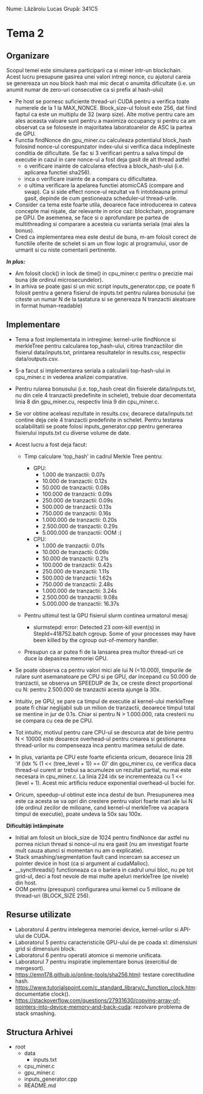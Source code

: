 Nume: Lăzăroiu Lucas
Grupă: 341C5

# Tema 2

Organizare
-
Scopul temei este simularea participarii ca si miner intr-un blockchain. Acest lucru presupune gasirea unei valori intregi nonce, cu ajutorul careia se genereaza un nou block hash mai mic decat o anumita dificultate (i.e. un anumit numar de zero-uri consecutive ca si prefix al hash-ului)

* Pe host se pornesc suficiente thread-uri CUDA pentru a verifica toate numerele de la 1 la MAX_NONCE. Block_size-ul folosit este 256, dat fiind faptul ca este un multiplu de 32 (warp size). Alte motive pentru care am ales aceasta valoare sunt pentru a maximiza occupancy si pentru ca am observat ca se foloseste in majoritatea laboratoarelor de ASC la partea de GPU.
* Functia findNonce din gpu_miner.cu calculeaza potentialul block_hash folosind nonce-ul corespunzator index-ului si verifica daca indeplineste conditia de dificultate. Se fac si 3 verificari pentru a salva timpul de executie in cazul in care nonce-ul a fost deja gasit de alt thread astfel:
  - o verificare inainte de calcularea efectiva a block_hash-ului (i.e. aplicarea functiei sha256).
  - inca o verificare inainte de a compara cu dificultatea.
  - o ultima verificare la apelarea functiei atomicCAS (compare and swap). Ca si side effect nonce-ul rezultat va fi intotdeauna primul gasit, depinde de cum gestioneaza scheduler-ul thread-urile.
* Consider ca tema este foarte utila, deoarece face introducerea in cateva concepte mai nișate, dar relevante in orice caz: blockchain, programare pe GPU. De asemenea, se face si o aprofundare pe partea de multithreading si comparare a acesteia cu varianta seriala (mai ales la bonus).
* Cred ca implementarea mea este destul de buna, m-am folosit corect de functiile oferite de schelet si am un flow logic al programului, usor de urmarit si cu niste comentarii pertinente.

***In plus:***

* Am folosit clock() in lock de time() in cpu_miner.c pentru o precizie mai buna (de ordinul microsecundelor).
* In arhiva se poate gasi si un mic script inputs_generator.cpp, ce poate fi folosit pentru a genera fisierul de inputs.txt pentru rularea bonusului (se citeste un numar N de la tastatura si se genereaza N tranzactii aleatoare in format human-readable)


Implementare
-
* Tema a fost implementata in intregime: kernel-urile findNonce si merkleTree pentru calcularea top_hash-ului, citirea tranzactiilor din fisierul data/inputs.txt, printarea resultatelor in results.csv, respectiv data/outputs.csv.
* S-a facut si implementarea seriala a calcularii top-hash-ului in cpu_miner.c in vederea analizei comparative.
* Pentru rularea bonusului (i.e. top_hash creat din fisierele data/inputs.txt, nu din cele 4 tranzactii predefinite in schelet), trebuie doar decomentata linia 8 din gpu_miner.cu, respectiv linia 9 din cpu_miner.c.
* Se vor obtine aceleasi rezultate in results.csv, deoarece data/inputs.txt contine deja cele 4 tranzactii predefinite in schelet. Pentru testarea scalabilitatii se poate folosi inputs_generator.cpp pentru generarea fisierului inputs.txt cu diverse volume de date.
* Acest lucru a fost deja facut:

  * Timp calculare 'top_hash' in cadrul Merkle Tree pentru:
      * GPU:
        - 1.000 de tranzactii: 0.07s
        - 10.000 de tranzactii: 0.12s
        - 50.000 de tranzactii: 0.08s
        - 100.000 de tranzactii: 0.09s
        - 250.000 de tranzactii: 0.09s
        - 500.000 de tranzactii: 0.13s
        - 750.000 de tranzactii: 0.16s
        - 1.000.000 de tranzactii: 0.20s
        - 2.500.000 de tranzactii: 0.29s
        - 5.000.000 de tranzactii: OOM :(
      * CPU:
        - 1.000 de tranzactii: 0.01s
        - 10.000 de tranzactii: 0.09s
        - 50.000 de tranzactii: 0.21s
        - 100.000 de tranzactii: 0.42s
        - 250.000 de tranzactii: 1.11s
        - 500.000 de tranzactii: 1.62s
        - 750.000 de tranzactii: 2.48s
        - 1.000.000 de tranzactii: 3.24s
        - 2.500.000 de tranzactii: 9.08s
        - 5.000.000 de tranzactii: 16.37s

  * Pentru ultimul test la GPU fisierul slurm continea urmatorul mesaj:
    * slurmstepd: error: Detected 23 oom-kill event(s)
    in StepId=418752.batch cgroup. Some of your
    processes may have been killed by the cgroup
    out-of-memory handler.
  * Presupun ca ar putea fi de la lansarea prea multor thread-uri ce duce la depasirea memoriei GPU.
* Se poate observa ca pentru valori mici ale lui N (<10.000), timpurile de rulare sunt asemanatoare pe CPU si pe GPU, dar incepand cu 50.000 de tranzactii, se observa un SPEEDUP de 3x, ce creste direct proportional cu N: pentru 2.500.000 de tranzactii acesta ajunge la 30x.
* Intuitiv, pe GPU, se pare ca timpul de executie al kernel-ului merkleTree poate fi chiar neglijabil sub un milion de tranzactii, deoarece timpul total se mentine in jur de 0.1s. Chiar si pentru N > 1.000.000, rata cresterii nu se compara cu cea de pe CPU.
* Tot intuitiv, motivul pentru care CPU-ul se descurca atat de bine pentru N < 10000 este deoarece overhead-ul pentru crearea si gestionarea thread-urilor nu compenseaza inca pentru marimea setului de date.
* In plus, varianta pe CPU este foarte eficienta oricum, deoarece linia 28 'if (idx % (1 << (tree_level + 1)) == 0)' din gpu_miner.cu, ce verifica daca thread-ul curent ar trebui sa acumuleze un rezultat partial, nu mai este necesara in cpu_miner.c. La linia 224 idx se incrementeaza cu 1 << (level + 1). Acest mic artificiu reduce exponential overhead-ul buclei for.
* Oricum, speedup-ul obtinut este inca destul de bun. Presupunerea mea este ca acesta se va opri din crestere pentru valori foarte mari ale lui N (de ordinul zecilor de milioane, cand kernel-ul merkleTree va acapara timpul de executie), poate undeva la 50x sau 100x.

**Dificultăți întâmpinate**

* Initial am folosit un block_size de 1024 pentru findNonce dar astfel nu pornea niciun thread si nonce-ul nu era gasit (nu am investigat foarte mult cauza atunci si momentan nu am o explicatie).
* Stack smashing/segmentation fault cand incercam sa accesez un pointer device in host (ca si argument al cudaMalloc).
* __syncthreads() functioneaza ca o bariera in cadrul unui bloc, nu pe tot grid-ul, deci a fost nevoie de mai multe apeluri merkleTree (pe nivele) din host.
* OOM pentru (presupun) configurarea unui kernel cu 5 milioane de thread-uri (BLOCK_SIZE 256).

Resurse utilizate
-
* Laboratorul 4 pentru intelegerea memoriei device, kernel-urilor si API-ului de CUDA.
* Laboratorul 5 pentru caracteristicile GPU-ului de pe coada xl: dimensiuni grid si dimensiuni block.
* Laboratorul 6 pentru operatii atomice si memorie unificata.
* Laboratorul 7 pentru inspiratie implementare bonus (exercitiul de mergesort).
* https://emn178.github.io/online-tools/sha256.html: testare corectitudine hash.
* https://www.tutorialspoint.com/c_standard_library/c_function_clock.htm: documentatie clock().
* https://stackoverflow.com/questions/27931630/copying-array-of-pointers-into-device-memory-and-back-cuda: rezolvare problema de stack smashing.

Structura Arhivei
-

- root
  - data
    - inputs.txt
  - cpu_miner.c
  - gpu_miner.c
  - inputs_generator.cpp
  - README.md

